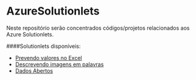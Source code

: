 # AzureSolutionlets
Neste repositório serão concentrados códigos/projetos relacionados aos Azure Solutionlets.

####Solutionlets disponíveis:
* [Prevendo valores no Excel](https://github.com/allantargino/AzureSolutionlets/tree/master/01-Prevendo-valores-no-Excel)
* [Descrevendo imagens em palavras](https://github.com/allantargino/AzureSolutionlets/tree/master/02-Descrevendo-imagens-em-palavras)
* [Dados Abertos](https://github.com/allantargino/AzureSolutionlets/tree/master/03-Aplicativo-web-dados-abertos)

